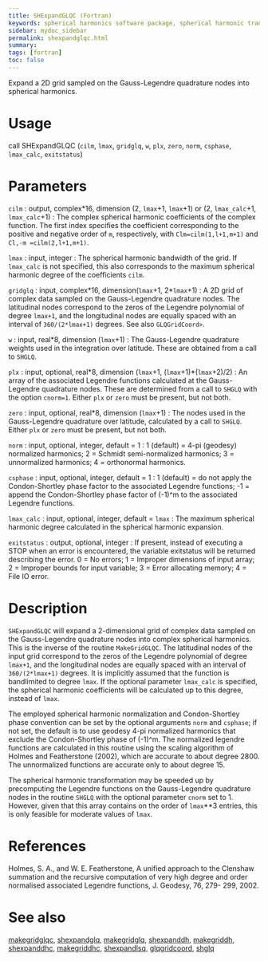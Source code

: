 ```yaml
---
title: SHExpandGLQC (Fortran)
keywords: spherical harmonics software package, spherical harmonic transform, legendre functions, multitaper spectral analysis, fortran, Python, gravity, magnetic field
sidebar: mydoc_sidebar
permalink: shexpandglqc.html
summary:
tags: [fortran]
toc: false
---
```


Expand a 2D grid sampled on the Gauss-Legendre quadrature nodes into spherical harmonics.

# Usage

call SHExpandGLQC (`cilm`, `lmax`, `gridglq`, `w`, `plx`, `zero`, `norm`, `csphase`, `lmax_calc`, `exitstatus`)

# Parameters

`cilm` : output, complex\*16, dimension (2, `lmax`+1, `lmax`+1) or (2, `lmax_calc`+1, `lmax_calc`+1)
:   The complex spherical harmonic coefficients of the complex function. The first index specifies the coefficient corresponding to the positive and negative order of `m`, respectively, with `Clm=cilm(1,l+1,m+1)` and `Cl,-m =cilm(2,l+1,m+1)`.

`lmax` : input, integer
:   The spherical harmonic bandwidth of the grid. If `lmax_calc` is not specified, this also corresponds to the maximum spherical harmonic degree of the coefficients `cilm`.

`gridglq` : input, complex\*16, dimension(`lmax`+1, 2\*`lmax`+1)
:   A 2D grid of complex data sampled on the Gauss-Legendre quadrature nodes. The latitudinal nodes correspond to the zeros of the Legendre polynomial of degree `lmax+1`, and the longitudinal nodes are equally spaced with an interval of `360/(2*lmax+1)` degrees. See also `GLQGridCoord>`.

`w` : input, real\*8, dimension (`lmax`+1)
:   The Gauss-Legendre quadrature weights used in the integration over latitude. These are obtained from a call to `SHGLQ`.

`plx` : input, optional, real\*8, dimension (`lmax`+1, (`lmax`+1)*(`lmax`+2)/2)
:   An array of the associated Legendre functions calculated at the Gauss-Legendre quadrature nodes. These are determined from a call to `SHGLQ` with the option `cnorm=1`. Either `plx` or `zero` must be present, but not both.

`zero` : input, optional, real\*8, dimension (`lmax`+1)
:   The nodes used in the Gauss-Legendre quadrature over latitude, calculated by a call to `SHGLQ`.  Either `plx` or `zero` must be present, but not both.

`norm` : input, optional, integer, default = 1
:   1 (default) = 4-pi (geodesy) normalized harmonics; 2 = Schmidt semi-normalized harmonics; 3 = unnormalized harmonics; 4 = orthonormal harmonics.

`csphase` : input, optional, integer, default = 1
:   1 (default) = do not apply the Condon-Shortley phase factor to the associated Legendre functions; -1 = append the Condon-Shortley phase factor of (-1)^m to the associated Legendre functions.

`lmax_calc` : input, optional, integer, default = `lmax`
:   The maximum spherical harmonic degree calculated in the spherical harmonic expansion.

`exitstatus` : output, optional, integer
:   If present, instead of executing a STOP when an error is encountered, the variable exitstatus will be returned describing the error. 0 = No errors; 1 = Improper dimensions of input array; 2 = Improper bounds for input variable; 3 = Error allocating memory; 4 = File IO error.

# Description

`SHExpandGLQC` will expand a 2-dimensional grid of complex data sampled on the Gauss-Legendre quadrature nodes into complex spherical harmonics. This is the inverse of the routine `MakeGridGLQC`. The latitudinal nodes of the input grid correspond to the zeros of the Legendre polynomial of degree `lmax+1`, and the longitudinal nodes are equally spaced with an interval of `360/(2*lmax+1)` degrees. It is implicitly assumed that the function is bandlimited to degree `lmax`. If the optional parameter `lmax_calc` is specified, the spherical harmonic coefficients will be calculated up to this degree, instead of `lmax`.

The employed spherical harmonic normalization and Condon-Shortley phase convention can be set by the optional arguments `norm` and `csphase`; if not set, the default is to use geodesy 4-pi normalized harmonics that exclude the Condon-Shortley phase of (-1)^m. The normalized legendre functions are calculated in this routine using the scaling algorithm of Holmes and Featherstone (2002), which are accurate to about degree 2800. The unnormalized functions are accurate only to about degree 15. 

The spherical harmonic transformation may be speeded up by precomputing the Legendre functions on the Gauss-Legendre quadrature nodes in the routine `SHGLQ` with the optional parameter `cnorm` set to 1. However, given that this array contains on the order of `lmax`**3 entries, this is only feasible for moderate values of `lmax`.

# References

Holmes, S. A., and W. E. Featherstone, A unified approach to the Clenshaw
summation and the recursive computation of very high degree and
order normalised associated Legendre functions, J. Geodesy, 76, 279-
299, 2002.

# See also

[makegridglqc](makegridglqc.html), [shexpandglq](shexpandglq.html), [makegridglq](makegridglq.html), [shexpanddh](shexpanddh.html), [makegriddh](makegriddh.html), [shexpanddhc](shexpanddhc.html), [makegriddhc](makegriddhc.html), [shexpandlsq](shexpandlsq.html), [glqgridcoord](glqgridcoord.html), [shglq](shglq.html)
